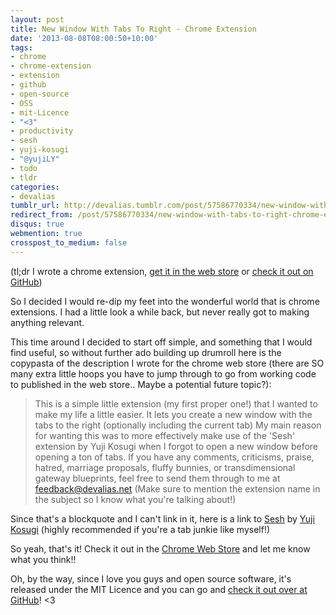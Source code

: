 ```yaml
---
layout: post
title: New Window With Tabs To Right - Chrome Extension
date: '2013-08-08T08:00:50+10:00'
tags:
- chrome
- chrome-extension
- extension
- github
- open-source
- OSS
- mit-Licence
- "<3"
- productivity
- sesh
- yuji-kosugi
- "@yujiLY"
- todo
- tldr
categories:
- devalias
tumblr_url: http://devalias.tumblr.com/post/57586770334/new-window-with-tabs-to-right-chrome-extension
redirect_from: /post/57586770334/new-window-with-tabs-to-right-chrome-extension
disqus: true
webmention: true
crosspost_to_medium: false
---
```

(tl;dr I wrote a chrome extension, [get it in the web store](https://chrome.google.com/webstore/detail/new-window-with-tabs-to-r/ldahcfljppchbfgdokomobmfdfplaman) or [check it out on GitHub](https://github.com/alias1/chrome-NewWindowWithTabsToRight))

So I decided I would re-dip my feet into the wonderful world that is chrome extensions. I had a little look a while back, but never really got to making anything relevant.

This time around I decided to start off simple, and something that I would find useful, so without further ado building up drumroll here is the copypasta of the description I wrote for the chrome web store (there are SO many extra little hoops you have to jump through to go from working code to published in the web store.. Maybe a potential future topic?):


> This is a simple little extension (my first proper one!) that I wanted to make my life a little easier.
> It lets you create a new window with the tabs to the right (optionally including the current tab)
> My main reason for wanting this was to more effectively make use of the 'Sesh' extension by Yuji Kosugi when I forgot to open a new window before opening a ton of tabs.
> If you have any comments, criticisms, praise, hatred, marriage proposals, fluffy bunnies, or transdimensional gateway blueprints, feel free to send them through to me at feedback@devalias.net (Make sure to mention the extension name in the subject so I know what you're talking about!)


Since that's a blockquote and I can't link in it, here is a link to [Sesh](https://chrome.google.com/webstore/detail/sesh/emclpejnhkiogdlimfgipbdfpdcnhhoj) by [Yuji Kosugi](https://about.me/yujily) (highly recommended if you're a tab junkie like myself!)

So yeah, that's it! Check it out in the [Chrome Web Store](https://chrome.google.com/webstore/detail/new-window-with-tabs-to-r/ldahcfljppchbfgdokomobmfdfplaman) and let me know what you think!!

Oh, by the way, since I love you guys and open source software, it's released under the MIT Licence and you can go and [check it out over at GitHub](https://github.com/alias1/chrome-NewWindowWithTabsToRight)! <3
